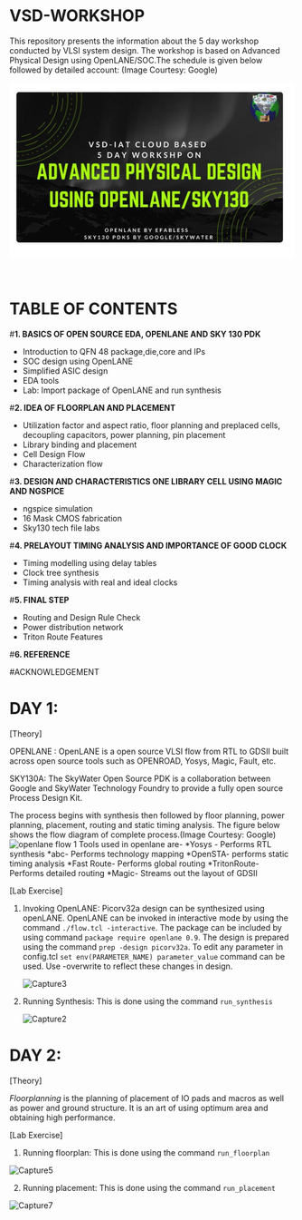 # ****VSD-WORKSHOP****
This repository presents the information about the 5 day workshop conducted by VLSI system design. The workshop is based on Advanced Physical Design using OpenLANE/SOC.The schedule is given below followed by detailed account:
(Image Courtesy: Google) 
<p align="center">
<img src="https://github.com/shrutimary15/VSD-workshop/blob/main/photo_2021-01-23_19-54-03.jpg" 
alt="alt text"  >
<p/>
<br/>

# **TABLE OF CONTENTS**

  #**1. BASICS OF OPEN SOURCE EDA, OPENLANE AND SKY 130 PDK**
  * Introduction to QFN 48 package,die,core and IPs
  * SOC design using OpenLANE
  * Simplified ASIC design
  * EDA tools
  * Lab: Import package of OpenLANE and run synthesis
  
  #**2. IDEA OF FLOORPLAN AND PLACEMENT**
  * Utilization factor and aspect ratio, floor planning and preplaced cells, decoupling capacitors, power planning, pin placement
  * Library binding and placement
  * Cell Design Flow
  * Characterization flow
  
  #**3. DESIGN AND CHARACTERISTICS ONE LIBRARY CELL USING MAGIC AND NGSPICE**
  * ngspice simulation
  * 16 Mask CMOS fabrication
  * Sky130 tech file labs
  
  #**4. PRELAYOUT TIMING ANALYSIS AND IMPORTANCE OF GOOD CLOCK**
  * Timing modelling using delay tables
  * Clock tree synthesis
  * Timing analysis with real and ideal clocks
  
  #**5. FINAL STEP**
  * Routing and Design Rule Check
  * Power distribution network 
  * Triton Route Features
  
  #**6. REFERENCE**
  
  #ACKNOWLEDGEMENT
  
  
  
  # DAY 1:
 [Theory]
 
  OPENLANE : OpenLANE is a open source VLSI flow from RTL to GDSII built across open source tools such as OPENROAD, Yosys, Magic, Fault, etc.
  
  SKY130A: The SkyWater Open Source PDK is a collaboration between Google and SkyWater Technology Foundry to provide a fully open source Process Design Kit.
  
  The process begins with synthesis then followed by floor planning, power planning, placement, routing and static timing analysis. The figure below shows the flow diagram of     complete process.(Image Courtesy: Google)
  ![openlane flow 1](https://user-images.githubusercontent.com/77826778/105610075-7fe30880-5dd3-11eb-8927-1b4b084010de.png)
  Tools used in openlane are-
   *Yosys - Performs RTL synthesis
   *abc- Performs technology mapping
   *OpenSTA- performs static timing analysis
   *Fast Route- Performs global routing
   *TritonRoute- Performs detailed routing
   *Magic- Streams out the layout of GDSII
  
  [Lab Exercise]
  
 1. Invoking OpenLANE: Picorv32a design can be synthesized using openLANE. OpenLANE can be invoked in interactive mode by using the command ```./flow.tcl -interactive```.  The package can be included by using command ```package require openlane 0.9```. The design is prepared using the command ```prep -design picorv32a```. To edit any parameter in config.tcl ```set env(PARAMETER_NAME) parameter_value``` command can be used. Use -overwrite to reflect these changes in design.
 
      ![Capture3](https://user-images.githubusercontent.com/77826778/105609006-5d99bc80-5dcc-11eb-9915-9001fb5c6189.PNG)


 2. Running Synthesis: This is done using the command ```run_synthesis```
 
      ![Capture2](https://user-images.githubusercontent.com/77826778/105607225-9e410800-5dc3-11eb-9516-fe645dad0811.PNG)
  
  # DAY 2:
  [Theory]
   
   *Floorplanning* is the planning of placement of IO pads and macros as well as power and ground structure. It is an art of using optimum area and obtaining high performance.
   
  [Lab Exercise]
  
  1. Running floorplan: This is done using the command ```run_floorplan```
  
  ![Capture5](https://user-images.githubusercontent.com/77826778/105608789-2676db80-5dcb-11eb-9fa6-a9d24774f71d.PNG)
  
  2. Running placement: This is done using the command ```run_placement```
  
  ![Capture7](https://user-images.githubusercontent.com/77826778/105609360-cd10ab80-5dce-11eb-8f66-cf04798b1279.PNG)
  
 
